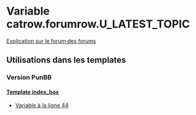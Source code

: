 # Variable catrow.forumrow.U_LATEST_TOPIC
[Explication sur le forum des forums](http://forum.forumactif.com/t294113-listing-des-variables#catrow.forumrow.U_LATEST_TOPIC)
## Utilisations dans les templates
### Version PunBB
#### [Template index_box](punbb/index_box.md)
* [Variable à la ligne 44](../punbb/index_box.tpl#L44)